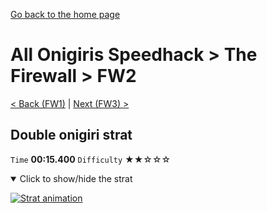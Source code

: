 [Go back to the home page](https://github.com/Doublevil/scbspeedrun)

# All Onigiris Speedhack > The Firewall > FW2

[< Back (FW1)](https://github.com/Doublevil/scbspeedrun/blob/main/levels/arb_sh/FW/FW1.md) | [Next (FW3) >](https://github.com/Doublevil/scbspeedrun/blob/main/levels/arb_sh/FW/FW3.md)

## Double onigiri strat

`Time` **00:15.400** `Difficulty` ★★☆☆☆
<details open>
  <summary>Click to show/hide the strat</summary>

  [![Strat animation](https://github.com/Doublevil/scbspeedrun/blob/main/media/levels/FW/FW2_DoubleOnigiri.webp)](https://github.com/Doublevil/scbspeedrun/blob/main/media/levels/FW/FW2_DoubleOnigiri.mp4?raw=true)
</details>
